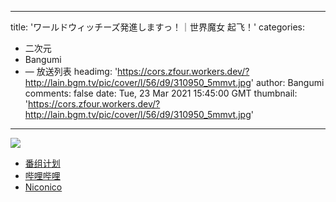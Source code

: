 
---
title: 'ワールドウィッチーズ発進しますっ！｜世界魔女 起飞！'
categories: 
 - 二次元
 - Bangumi
 - — 放送列表
headimg: 'https://cors.zfour.workers.dev/?http://lain.bgm.tv/pic/cover/l/56/d9/310950_5mmvt.jpg'
author: Bangumi
comments: false
date: Tue, 23 Mar 2021 15:45:00 GMT
thumbnail: 'https://cors.zfour.workers.dev/?http://lain.bgm.tv/pic/cover/l/56/d9/310950_5mmvt.jpg'
---

<div>   
<img src="https://cors.zfour.workers.dev/?http://lain.bgm.tv/pic/cover/l/56/d9/310950_5mmvt.jpg" referrerpolicy="no-referrer"><ul><li><a href="https://bangumi.tv/subject/310950">番组计划</a></li><li><a href="https://www.bilibili.com/bangumi/media/md28231931/">哔哩哔哩</a></li><li><a href="https://ch.nicovideo.jp/ww_takeoff">Niconico</a></li></ul>  
</div>
            